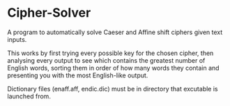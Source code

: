 # Cipher-Solver
A program to automatically solve Caeser and Affine shift ciphers given text inputs.

This works by first trying every possible key for the chosen cipher, then analysing every output to see which contains the greatest number of English words, sorting them in order of how many words they contain and presenting you with the most English-like output.

Dictionary files (enaff.aff, endic.dic) must be in directory that excutable is launched from.

